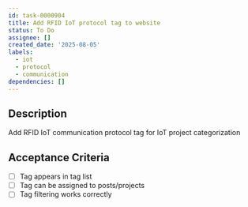 ```yaml
---
id: task-0000904
title: Add RFID IoT protocol tag to website
status: To Do
assignee: []
created_date: '2025-08-05'
labels:
  - iot
  - protocol
  - communication
dependencies: []
---
```


## Description

Add RFID IoT communication protocol tag for IoT project categorization

## Acceptance Criteria

- [ ] Tag appears in tag list
- [ ] Tag can be assigned to posts/projects
- [ ] Tag filtering works correctly

